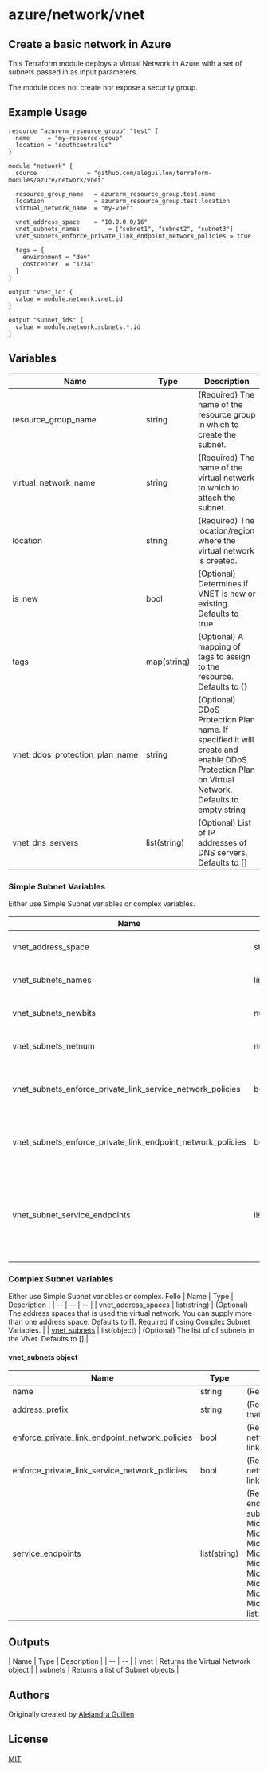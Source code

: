 # azure/network/vnet

## Create a basic network in Azure

This Terraform module deploys a Virtual Network in Azure with a set of subnets passed in as input parameters.

The module does not create nor expose a security group. 

## Example Usage
```hcl
resource "azurerm_resource_group" "test" {
  name     = "my-resource-group"
  location = "southcentralus"
}

module "network" {
  source              = "github.com/aleguillen/terraform-modules/azure/network/vnet"

  resource_group_name   = azurerm_resource_group.test.name
  location              = azurerm_resource_group.test.location
  virtual_network_name  = "my-vnet"

  vnet_address_space    = "10.0.0.0/16"
  vnet_subnets_names        = ["subnet1", "subnet2", "subnet3"]
  vnet_subnets_enforce_private_link_endpoint_network_policies = true

  tags = {
    environment = "dev"
    costcenter  = "1234"
  }
}

output "vnet_id" {
  value = module.network.vnet.id
}

output "subnet_ids" {
  value = module.network.subnets.*.id
}

```

## Variables
| Name | Type | Description |
| -- | -- | -- |
| resource_group_name | string | (Required) The name of the resource group in which to create the subnet. | 
| virtual_network_name | string | (Required) The name of the virtual network to which to attach the subnet. | 
| location | string | (Required) The location/region where the virtual network is created. | 
| is_new | bool | (Optional) Determines if VNET is new or existing. Defaults to true |
| tags | map(string) | (Optional) A mapping of tags to assign to the resource. Defaults to {} | 
| vnet_ddos_protection_plan_name | string | (Optional) DDoS Protection Plan name. If specified it will create and enable DDoS Protection Plan on Virtual Network. Defaults to empty string | 
| vnet_dns_servers | list(string) | (Optional) List of IP addresses of DNS servers. Defaults to [] | 

### Simple Subnet Variables
Either use Simple Subnet variables or complex variables. 

| Name | Type | Description |
| -- | -- | -- |
| vnet_address_space | string | (Optional) The address space that is used the virtual network. Defaults to empty string. Required if using Simple Subnet Variables. | 
| vnet_subnets_names | list(string) | (Optional) The list of of subnets in the VNet. Defaults to []. Required if using Simple Subnet Variables. | 
| vnet_subnets_newbits | number | (Optional) The newbits for the specified Subnets. Ex. cidrsubnet('10.0.0.0/16',8,0) = 10.0.0.0/24. Defaults to 8. | 
| vnet_subnets_netnum | number | (Optional) The netnum for the specified Subnets. Ex. cidrsubnet('10.0.0.0/16',8,1) = 10.0.1.0/24. Defaults to 0. | 
| vnet_subnets_enforce_private_link_service_network_policies | bool | (Optional) Enable or Disable network policies for the private link service on the subnet. Default valule is false. Conflicts with enforce_private_link_endpoint_network_policies. Defaults to false. | 
| vnet_subnets_enforce_private_link_endpoint_network_policies | bool | (Optional) Enable or Disable network policies for the private link endpoint on the subnet. Default value is false. Conflicts with enforce_private_link_service_network_policies. Defaults to false. | 
| vnet_subnet_service_endpoints | list(string) | (Optional) The list of Service endpoints to associate with the subnet. Possible values include: Microsoft.AzureActiveDirectory, Microsoft.AzureCosmosDB, Microsoft.ContainerRegistry, Microsoft.EventHub, Microsoft.KeyVault, Microsoft.ServiceBus, Microsoft.Sql, Microsoft.Storage and Microsoft.Web. Defaults to []. | 

### Complex Subnet Variables
Either use Simple Subnet variables or complex. Follo
| Name | Type | Description |
| -- | -- | -- |
| vnet_address_spaces | list(string) | (Optional) The address spaces that is used the virtual network. You can supply more than one address space. Defaults to []. Required if using Complex Subnet Variables. | 
| [vnet_subnets](####vnet_subnets-object) | list(object) | (Optional) The list of of subnets in the VNet. Defaults to [] | 

#### vnet_subnets object
| Name | Type | Description |
| -- | -- | -- |
| name | string | (Required) Subnet Name. |
| address_prefix | string | (Required) The address space that is used the Subnet. |
| enforce_private_link_endpoint_network_policies | bool | (Required) Enable or Disable network policies for the private link endpoint on the subnet. |
| enforce_private_link_service_network_policies | bool | (Required) Enable or Disable network policies for the private link service on the subnet.  |
| service_endpoints | list(string) | (Required) The list of Service endpoints to associate with the subnet. Possible values include: Microsoft.AzureActiveDirectory, Microsoft.AzureCosmosDB, Microsoft.ContainerRegistry, Microsoft.EventHub, Microsoft.KeyVault, Microsoft.ServiceBus, Microsoft.Sql, Microsoft.Storage and Microsoft.Web. Allows empty list: [] |

## Outputs
| Name | Type | Description |
| --   | -- |
| vnet | Returns the Virtual Network object | 
| subnets | Returns a list of Subnet objects | 

## Authors

Originally created by [Alejandra Guillen](http://github.com/aleguillen)

## License

[MIT](LICENSE)